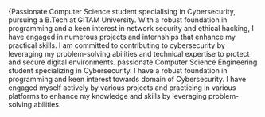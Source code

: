 


{Passionate Computer Science student specialising in Cybersecurity, pursuing a B.Tech at GITAM University. With a robust foundation in programming and a keen interest in network security and ethical hacking, I have engaged in numerous projects and internships that enhance my practical skills. I am committed to contributing to cybersecurity by leveraging my problem-solving abilities and technical expertise to protect and secure digital environments.
passionate Computer Science Engineering student specializing in Cybersecurity. I have a robust foundation in programming and keen interest towards domain of Cybersecurity. I have engaged myself  actively by various projects and practicing in various platforms to enhance my knowledge and skills by leveraging problem-solving abilities.   


